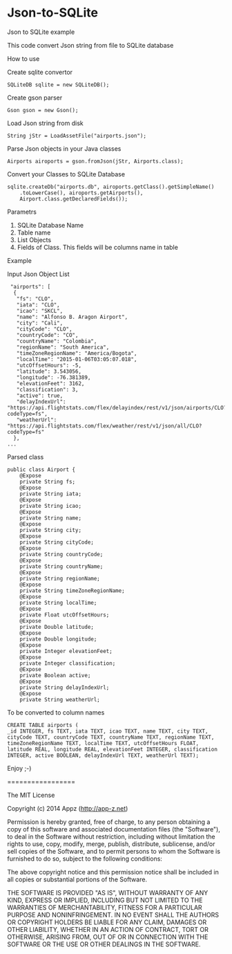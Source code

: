 Json-to-SQLite
==============

Json to SQLite example


This code convert Json string from file to SQLite database


How to use

Create sqlite convertor
```
SQLiteDB sqlite = new SQLiteDB();
```
Create gson parser
```
Gson gson = new Gson();
```
Load Json string from disk
```
String jStr = LoadAssetFile("airports.json");
```
Parse Json objects in your Java classes
```
Airports airoports = gson.fromJson(jStr, Airports.class);
```
Convert your Classes to SQLite Database
```
sqlite.createDb("airports.db", airoports.getClass().getSimpleName()
    .toLowerCase(), airoports.getAirports(),
    Airport.class.getDeclaredFields());
```
Parametrs

1. SQLite Database Name
2. Table name
3. List Objects
4. Fields of Class. This fields will be columns name in table

Example

Input Json Object List
```
 "airports": [
  {
   "fs": "CLO",
   "iata": "CLO",
   "icao": "SKCL",
   "name": "Alfonso B. Aragon Airport",
   "city": "Cali",
   "cityCode": "CLO",
   "countryCode": "CO",
   "countryName": "Colombia",
   "regionName": "South America",
   "timeZoneRegionName": "America/Bogota",
   "localTime": "2015-01-06T03:05:07.018",
   "utcOffsetHours": -5,
   "latitude": 3.543056,
   "longitude": -76.381389,
   "elevationFeet": 3162,
   "classification": 3,
   "active": true,
   "delayIndexUrl": "https://api.flightstats.com/flex/delayindex/rest/v1/json/airports/CLO?codeType=fs",
   "weatherUrl": "https://api.flightstats.com/flex/weather/rest/v1/json/all/CLO?codeType=fs"
  },
...
```

Parsed class
```
public class Airport {
	@Expose
	private String fs;
	@Expose
	private String iata;
	@Expose
	private String icao;
	@Expose
	private String name;
	@Expose
	private String city;
	@Expose
	private String cityCode;
	@Expose
	private String countryCode;
	@Expose
	private String countryName;
	@Expose
	private String regionName;
	@Expose
	private String timeZoneRegionName;
	@Expose
	private String localTime;
	@Expose
	private Float utcOffsetHours;
	@Expose
	private Double latitude;
	@Expose
	private Double longitude;
	@Expose
	private Integer elevationFeet;
	@Expose
	private Integer classification;
	@Expose
	private Boolean active;
	@Expose
	private String delayIndexUrl;
	@Expose
	private String weatherUrl;
```

To be converted to column names
```
CREATE TABLE airports (
_id INTEGER, fs TEXT, iata TEXT, icao TEXT, name TEXT, city TEXT, cityCode TEXT, countryCode TEXT, countryName TEXT, regionName TEXT, timeZoneRegionName TEXT, localTime TEXT, utcOffsetHours FLOAT, latitude REAL, longitude REAL, elevationFeet INTEGER, classification INTEGER, active BOOLEAN, delayIndexUrl TEXT, weatherUrl TEXT);
```


Enjoy ;-)

=================

The MIT License

Copyright (c) 2014 Appz (http://app-z.net)

Permission is hereby granted, free of charge, to any person obtaining a copy of this software and associated documentation files (the "Software"), to deal in the Software without restriction, including without limitation the rights to use, copy, modify, merge, publish, distribute, sublicense, and/or sell copies of the Software, and to permit persons to whom the Software is furnished to do so, subject to the following conditions:

The above copyright notice and this permission notice shall be included in all copies or substantial portions of the Software.

THE SOFTWARE IS PROVIDED "AS IS", WITHOUT WARRANTY OF ANY KIND, EXPRESS OR IMPLIED, INCLUDING BUT NOT LIMITED TO THE WARRANTIES OF MERCHANTABILITY, FITNESS FOR A PARTICULAR PURPOSE AND NONINFRINGEMENT. IN NO EVENT SHALL THE AUTHORS OR COPYRIGHT HOLDERS BE LIABLE FOR ANY CLAIM, DAMAGES OR OTHER LIABILITY, WHETHER IN AN ACTION OF CONTRACT, TORT OR OTHERWISE, ARISING FROM, OUT OF OR IN CONNECTION WITH THE SOFTWARE OR THE USE OR OTHER DEALINGS IN THE SOFTWARE.
